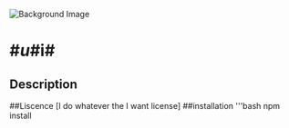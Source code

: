 ![Background Image](https://example.com/https://github.com/SudobotsDomain/IMAGE_HOST/blob/6cc890062138369d873c685c3cff819b9f7d9224/ICONS/Untitled36_20250226101355.png)

# #$u$#i# 
## Description 

##Liscence
[I do whatever the I want license]
##installation
'''bash
npm install
